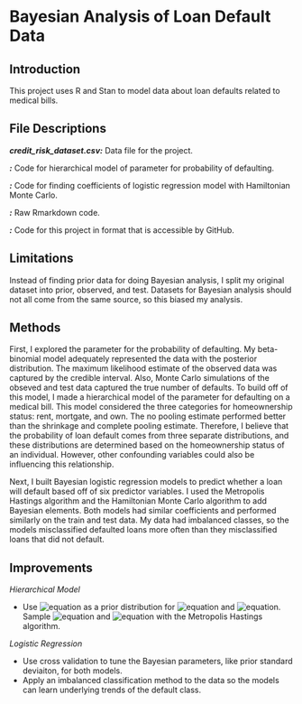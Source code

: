# Bayesian Analysis of Loan Default Data

## Introduction

This project uses R and Stan to model data about loan defaults related to medical bills.

## File Descriptions

***credit_risk_dataset.csv:*** Data file for the project.

***:*** Code for hierarchical model of parameter for probability of defaulting.

***:*** Code for finding coefficients of logistic regression model with Hamiltonian Monte Carlo.

***:*** Raw Rmarkdown code.

***:*** Code for this project in format that is accessible by GitHub.

## Limitations

Instead of finding prior data for doing Bayesian analysis, I split my original dataset into prior, observed, and test. Datasets for Bayesian analysis should not all come from the same source, so this biased my analysis.

## Methods

First, I explored the parameter for the probability of defaulting. My beta-binomial model adequately represented the data with the posterior distribution. The maximum likelihood estimate of the observed data was captured by the credible interval. Also, Monte Carlo simulations of the obseved and test data captured the true number of defaults. To build off of this model, I made a hierarchical model of the parameter for defaulting on a medical bill. This model considered the three categories for homeownership status: rent, mortgate, and own. The no pooling estimate performed better than the shrinkage and complete pooling estimate. Therefore, I believe that the probability of loan default comes from three separate distributions, and these distributions are determined based on the homeownership status of an individual. However, other confounding variables could also be influencing this relationship.

Next, I built Bayesian logistic regression models to predict whether a loan will default based off of six predictor variables. I used the Metropolis Hastings algorithm and the Hamiltonian Monte Carlo algorithm to add Bayesian elements. Both models had similar coefficients and performed similarly on the train and test data. My data had imbalanced classes, so the models misclassified defaulted loans more often than they misclassified loans that did not default. 

## Improvements

*Hierarchical Model*

- Use ![equation](https://latex.codecogs.com/gif.latex?P(\alpha,\beta)\sim(\alpha&plus;\beta)^{-5/2}) as a prior distribution for ![equation](https://latex.codecogs.com/gif.latex?\alpha) and ![equation](https://latex.codecogs.com/gif.latex?\beta). Sample ![equation](https://latex.codecogs.com/gif.latex?\alpha) and ![equation](https://latex.codecogs.com/gif.latex?\beta) with the Metropolis Hastings algorithm.

*Logistic Regression*

- Use cross validation to tune the Bayesian parameters, like prior standard deviaiton, for both models.
- Apply an imbalanced classification method to the data so the models can learn underlying trends of the default class.
